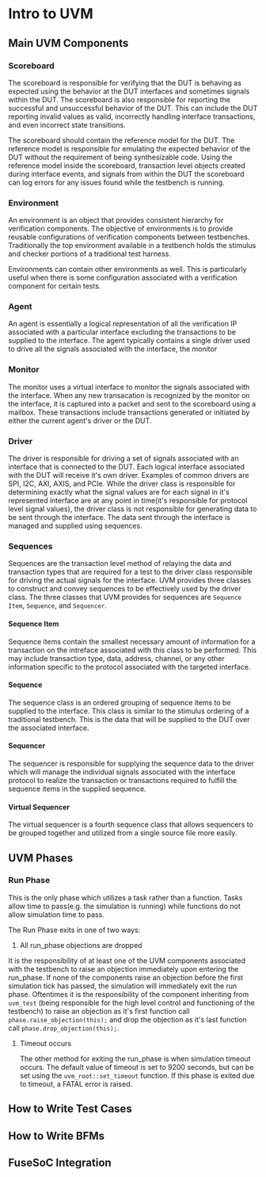 # Intro to UVM

## Main UVM Components

### Scoreboard

The scoreboard is responsible for verifying that the DUT is behaving as expected
using the behavior at the DUT interfaces and sometimes signals within the DUT.
The scoreboard is also responsible for reporting the successful and unsuccessful
behavior of the DUT. This can include the DUT reporting invalid values as valid,
incorrectly handling interface transactions, and even incorrect state
transitions.

The scoreboard should contain the reference model for the DUT. The reference
model is responsible for emulating the expected behavior of the DUT without the
requirement of being synthesizable code. Using the reference model inside the
scoreboard, transaction level objects created during interface events, and
signals from within the DUT the scoreboard can log errors for any issues found
while the testbench is running.

### Environment

An environment is an object that provides consistent hierarchy for verification
components. The objective of environments is to provide reusable configurations
of verification components between testbenches. Traditionally the top
environment available in a testbench holds the stimulus and checker portions of
a traditional test harness.

Environments can contain other environments as well. This is particularly useful
when there is some configuration associated with a verification component for
certain tests.


### Agent

An agent is essentially a logical representation of all the verification IP
associated with a particular interface excluding the transactions to be supplied
to the interface. The agent typically contains a single driver used to drive all
the signals associated with the interface, the monitor


### Monitor

The monitor uses a virtual interface to monitor the signals associated with the
interface. When any new transacation is recognized by the monitor on the
interface, it is captured into a packet and sent to the scoreboard using a
mailbox. These transactions include transactions generated or initiated by
either the current agent's driver or the DUT.




### Driver

The driver is responsible for driving a set of signals associated with an
interface that is connected to the DUT. Each logical interface associated with
the DUT will receive it's own driver. Examples of common drivers are SPI, I2C,
AXI, AXIS, and PCIe. While the driver class is responsible for determining
exactly what the signal values are for each signal in it's represented interface
are at any point in time(it's responsible for protocol level signal values),
the driver class is not responsible for generating data to be sent through the
interface. The data sent through the interface is managed and supplied using
sequences.


### Sequences

Sequences are the transaction level method of relaying the data and transaction
types that are required for a test to the driver class responsible for driving
the actual signals for the interface. UVM provides three classes to construct
and convey sequences to be effectively used by the driver class. The three
classes that UVM provides for sequences are `Sequence Item`, `Sequence`, and
`Sequencer`.

#### Sequence Item

Sequence items contain the smallest necessary amount of information for a
transaction on the intreface associated with this class to be performed. This
may include transaction type, data, address, channel, or any other information
specific to the protocol associated with the targeted interface.

#### Sequence

The sequence class is an ordered grouping of sequence items to be supplied to
the interface. This class is similar to the stimulus ordering of a traditional
testbench. This is the data that will be supplied to the DUT over the associated
interface.

#### Sequencer

The sequencer is responsible for supplying the sequence data to the driver which
will manage the individual signals associated with the interface protocol to
realize the transaction or transactions required to fulfill the sequence items
in the supplied sequence.


#### Virtual Sequencer

The virtual sequencer is a fourth sequence class that allows sequencers to be
grouped together and utilized from a single source file more easily.



## UVM Phases

### Run Phase

This is the only phase which utilizes a task rather than a function. Tasks allow
time to pass(e.g. the simulation is running) while functions do not allow
simulation time to pass.

The Run Phase exits in one of two ways:

1. All run_phase objections are dropped

  It is the responsibility of at least one of the UVM components associated with
  the testbench to raise an objection immediately upon entering the run_phase.
  If none of the components raise an objection before the first simulation tick
  has passed, the simulation will immediately exit the run phase. Oftentimes it
  is the responsibility of the component inheriting from `uvm_test` (being
  responsible for the high level control and functioning of the testbench) to
  raise an objection as it's first function call `phase.raise_objection(this);`
  and drop the objection as it's last function call `phase.drop_objection(this);`.

1. Timeout occurs

   The other method for exiting the run_phase is when simulation timeout occurs.
   The default value of timeout is set to 9200 seconds, but can be set using the
   `uvm_root::set_timeout` function. If this phase is exited due to timeout, a
   FATAL error is raised.

## How to Write Test Cases


## How to Write BFMs


## FuseSoC Integration
